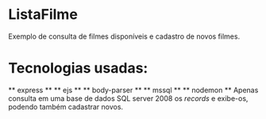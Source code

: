 # ListaFilme
Exemplo de consulta de filmes disponíveis e cadastro de novos filmes.


# Tecnologias usadas:
** express **
** ejs **
** body-parser **
** mssql **
** nodemon **
Apenas consulta em uma base de dados SQL server 2008 os *records* e exibe-os, podendo também cadastrar novos.
